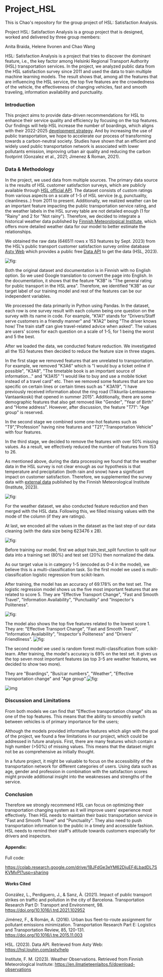 # Project_HSL

This is Chao's repository for the group project of HSL: Satisfaction Analysis.

Project HSL: Satisfaction Analysis is a group project that is designed, worked and delivered by three group members:

Anita Braida, Helene Ilvonen and Chao Wang


HSL: Satisfaction Analysis is a project that tries to discover the dominant feature, i.e., the key factor among Helsinki Regional Transport Authority (HSL) transportation services. In the project, we analyzed public data from the HSL satisfaction survey since 2011 and used the data to train multiple machine learning models. The result shows that, among all the features that are influencing the HSL service, the top five features are the crowdedness of the vehicle, the effectiveness of changing vehicles, fast and smooth traveling, information availability and punctuality. 

### Introduction

This project aims to provide data-driven recommendations for HSL to enhance their service quality and efficiency by focusing on the top features. Our findings will help HSL increase the number of boardings, which aligns with their 2022-2025 [development strategy](https://www.hsl.fi/en/hsl/news/news/2021/12/hsls-strategy-20222025-public-transport-back-to-an-upward-trend-through-data-and-business-driven-services-and-partnerships). And by increasing the use of public transportation, we hope to accelerate our process of transforming towards a carbon-neutral society. Studies have shown that an efficient and widely used public transportation network is associated with lower pollutants emission, improving urban air quality and reducing the carbon footprint (Gonzalez et al., 2021; Jimenez & Roman, 2021).

### Data & Methodology

In the project, we used data from multiple sources. The primary data source is the results of HSL customer satisfaction surveys, which are publicly available through [HSL official API](https://hsl.louhin.com/asty/help). The dataset consists of custom ratings from various aspects on a scale of 1-5 of HSL service (e.g, punctuality, cleanliness..) from 2011 to present. Additionally, we realized weather can be an important feature impacting the public transportation service rating, and the weather labels in the HSL survey table are not detailed enough (1 for "Rainy" and 2 for "Not rainy"). Therefore, we decided to integrate a historical weather data published by [Finnish Meteorological Institute](https://en.ilmatieteenlaitos.fi/download-observations), which offers more detailed weather data for our model to better estimate the relationships.

We obtained the raw data (646511 rows x 153 features by Sept. 2023) from the HSL's public transport customer satisfaction survey online database [Asty Web](https://hsl.louhin.com/asty/) which provides a public free [Data API](https://hsl.louhin.com/asty/help) to get the data (HSL, 2023). 

![fig:](https://lh7-us.googleusercontent.com/FR2fdKsatA2N-JcU0WkN5QiqH2lL6tc8wGd1zCZp800ZvHesXxljIpsjZpmF9xOiKRRT1GX7xlo_OSubP8nJs-3DOe_ndcjlvIUrlDnp2WJvd0SG59_U1rb08FG9-6D_0hyLN_KBVEuAT9iDTdaGtQ20J15kjY-O)

Both the original dataset and documentation is in Finnish with no English option. So we used Google translation to convert the page into English. In the documentation, it shows that the feature "K3B" is "The general rating for public transport in the HSL area". Therefore, we identified "K3B" as our target label of our training model and rest of the features can be our independent variables.

We processed the data primarily in Python using Pandas. In the dataset, each row is one survey result with each column being one question on the survey with its name in code. For example, "K1A1" stands for "Drivers/Staff serve customers in a friendly manner" and "K1A2" being "The driver knows how/ The train staff can give travel-related advice when asked". The values are users' scores for each question on a scale of 1-5, for 1 being the worst and 5 the best.

After we loaded the data, we conducted feature reduction. We investigated all the 153 features then decided to reduce the feature size in three stages.

In the first stage we removed features that are unrelated to transportation. For example, we removed "K3A6" which is "I would buy a ticket online if possible", "K3A8", "The timetable book is an important source of information..." and "K3A15" "I would like to buy and use a mobile ticket instead of a travel card" etc. Then we removed some features that are too specific on certain lines or certain times such as " K3A19", "I have previously received information about the ring road (Tikkurila-Lentoasema-Vantaankoski) that opened in summer 2015". Additionally, there are some demographic features that also get removed like "Gender", "Year of Birth" and "Home address". However, after discussion, the feature "T71": "Age group" is reserved. 

In the second stage we combined some one-hot features such as "T9","Profession" having nine features and "T21","Transportation Vehicle" with four features.

In the third stage, we decided to remove the features with over 50% missing values. As a result, we effectively reduced the number of features from 153 to 26.

As mentioned above, during the data processing we found that the weather data in the HSL survey is not clear enough as our hypothesis is that temperature and precipitation (both rain and snow) have a significant impact on customer satisfaction. Therefore, we supplemented the survey data with [external data](https://en.ilmatieteenlaitos.fi/download-observations) published by the Finnish Meteorological Institute (Institute, 2023).

![fig:](https://lh7-us.googleusercontent.com/mPcaMN0lZrs4_CVbGHorIsMQsavairv_cNEHkZ-TTrMXx3hLRbSOk8lmk7QbhWu_ImcpyM7YZ8HzTiCDT3rt6Hu109Dbhgp7Zf76pgNi-sDBTWXdZSKfrOPSzt0DYKEYmbfcebQI37MBAxcnH4UV5-THnDyjAQJ6)

For the weather dataset, we also conducted feature reduction and then merged with the HSL data. Following this, we filled missing values with the mode of the column (if they are ratings).

At last, we encoded all the values in the dataset as the last step of our data cleaning (with the data size being 623476 x 28).

![fig:](https://lh7-us.googleusercontent.com/xFGoAod7O6GB8n122c6vF2N16gu13Or9_2JZcA1RbLwk4nvbhxkY9ZUIKNrrOz2ULpqmb0Gay_Xqa3F5T5iVzWliDVRAwW8-wTek4yDeFubLy0V4CivUAX78cFjQmaOSADqgd-9nT7eeC7P_E7J5TT1UfQNIi7-H)

Before training our model, first we adopt train_test_split function to split our data into a training set (80%) and test set (20%) then normalized the data. 

As our target value is in category 1-5 (encoded as 0-4 in the model), we believe this is a multi-classification task. So the first model we used is multi-classification logistic regression from scikit-learn. 

After training, the model has an accuracy of 69.178% on the test set. The logistic regression model shows us the five most important features that are related to score 5. They are "Effective Transport Change", "Fast and Smooth Travel", "Information Availability", "Punctuality" and "Inspector's Politeness". 

![fig:](https://lh7-us.googleusercontent.com/QiaVRmEOkB_0PJS_zRwjpq81C0S_jD5xSf7TiXLPP3SUw4ZT7XIUkKLkEcAnn_1x5Lfprisq895MMZTtTpfyXKgssBrmSlFtHexVN3zjBNazgsGh0qqECKUeuyCSAMWzZv62Fhnh1px45wd_wW4xStZWcniwcYjl)

The model also shows the top five features related to the lowest score 1. They are: "Effective Transport Change", "Fast and Smooth Travel", "Information Availability", "Inspector's Politeness" and "Drivers' Friendliness". ![fig:](https://lh7-us.googleusercontent.com/UBOgbhwlBkoXwqaLv0B4khQ7beuSAgFsK_xuIZrDu2hIWqs7tBoksnXYBJeHm9Iy9MJAebHcTn4Qqh9Ro1cfpI6E-hzHIdtDXs68uO2uqV9Ri9UVvk2YbPQ3nms23gznwI6wIaWVObw0m7UsxamMyivPS8pog9Xg)

The second model we used is random forest multi-classification from scikit-learn. After training, the model's accuracy is 69% on the test set. It gives us the top seven most important features (as top 3-5 are weather features, we decided to show two more). 

They are "Boardings", "Bus/car numbers", "Weather", "Effective transportation change" and "Age group".![fig:](https://lh7-us.googleusercontent.com/5svwurJW3Y82vkBnj8OneKC-sqBaHHVfnxQtbFe9WwofTE1Df4WeEBYYl-D-9NY1gWGfszHu9JxW_pKtmWeqG1V0G0CjZcpZ9j95WzavGrNQBQJD56BZ0uUsKhek3XC9wv-otW0bjM-aja5lTGej1JzbWDv4Sqkk)

![img](https://lh7-us.googleusercontent.com/m8PJZnbvh4sdX41TRe77tXm-mBK_jzJm3hIZcbatoHQHNCSr8FfKM2UB3Dj9bq_yJ5NgoilETPF8f4iwEJc0bADfPEU4wtL8mKgOf4SM1QvgS-o0-I6LOjsewnEJogDngMTYUj6NVOYLSltp-UPKKF8)



### Discussion and Limitations

From both models we can find that "Effective transportation change" sits as one of the top features. This means that the ability to smoothly switch between vehicles is of primary importance for the users; 

Although the models provided informative features which align with the goal of the project, we found a few limitations in our project, which could be addressed in future analysis. First, there are many features which contain a high number (>50%) of missing values. This means that the dataset might not be as comprehensive as initially thought.

In a future project, it might be valuable to focus on the accessibility of the transportation network for different categories of users. Using data such as age, gender and profession in combination with the satisfaction scores might provide additional insight into the weaknesses and strengths of the service. 

### Conclusion

Therefore we strongly recommend HSL can focus on optimizing their transportation changing system as it will improve users' experience most effectively. Then HSL needs to maintain their basic transportation service in "Fast and Smooth Travel" and "Punctuality". They also need to push transportation information to the public in a timely and accessible fashion. HSL needs to remind their staff's attitude towards customers especially for drivers and inspectors.



#### Appendix:

Full code: 

https://colab.research.google.com/drive/1BJFdGe3eYM62DjuEF4LbadDL7SKVMvPI?usp=sharing

#### Works Cited

González, L., Perdiguero, J., & Sanz, À. (2021). Impact of public transport strikes on traffic and pollution in the city of Barcelona. Transportation Research Part D: Transport and Environment, 98. https://doi.org/10.1016/j.trd.2021.102952

Jiménez, F., & Román, A. (2016). Urban bus fleet-to-route assignment for pollutant emissions minimization. Transportation Research Part E: Logistics and Transportation Review, 85, 120-131. https://doi.org/10.1016/j.tre.2015.11.003

HSL. (2023). Data API. Retrieved from Asty Web: https://hsl.louhin.com/asty/help

Institute, F. M. (2023). Weather Observations. Retrieved from Finnish Meteorological Institute: https://en.ilmatieteenlaitos.fi/download-observations
